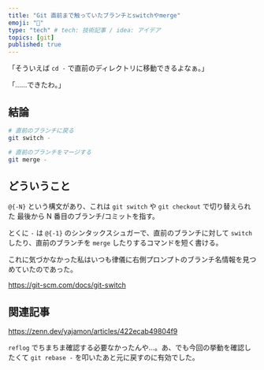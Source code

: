 ```yaml
---
title: "Git 直前まで触っていたブランチとswitchやmerge"
emoji: "🥷"
type: "tech" # tech: 技術記事 / idea: アイデア
topics: [git]
published: true
---
```


「そういえば `cd -` で直前のディレクトリに移動できるよなぁ。」

「……できたわ。」

## 結論

```bash
# 直前のブランチに戻る
git switch -

# 直前のブランチをマージする
git merge -
```

## どういうこと

`@{-N}` という構文があり、これは `git switch` や `git checkout` で切り替えられた 最後から N 番目のブランチ/コミットを指す。

とくに `-` は `@{-1}` のシンタックスシュガーで、直前のブランチに対して `switch` したり、直前のブランチを `merge` したりするコマンドを短く書ける。

これに気づかなかった私はいつも律儀に右側プロンプトのブランチ名情報を見つめていたのであった。

https://git-scm.com/docs/git-switch

## 関連記事

https://zenn.dev/yajamon/articles/422ecab49804f9

`reflog` でちまちま確認する必要なかったんや…。あ、でも今回の挙動を確認したくて `git rebase -` を叩いたあと元に戻すのに有効でした。
